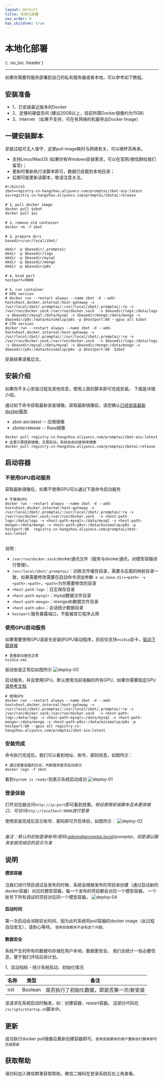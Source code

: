 ```yaml
---
layout: default
title: 本地化部署
nav_order: 9
has_children: true
---
```


# 本地化部署
{: .no_toc .header }

----
如果你需要将服务部署到自己的私有服务器或者本地，可以参考如下教程。

## 安装准备

- 1、已安装最近版本的Docker
- 2、足够的硬盘空间 (建议20GB以上，目前所需Docker镜像约为11GB)
- 3、Internet （如果不支持，可在有网络的机器导出Docker Image）

## 一键安装脚本

安装过程可无人值守，这里pull image耗时与网络有关，可以喝杯茶再来。

 - 支持Linux/MacOS (如果你有Windows安装需求，可以在官网/微信群给我们留言)；
 - 更新时重新执行该脚本即可，数据已挂载到本地目录；
 - 后期可能更新该脚本，敬请注意关注。

```shell
#!/bin/sh
zbot=registry.cn-hangzhou.aliyuncs.com/promptai/zbot-aio:latest
ai=registry.cn-hangzhou.aliyuncs.com/promptai/zbotai:release 

# 1、pull docker image
docker pull $zbot
docker pull $ai

# 2、remove old container
docker rm -f zbot

# 3、prepare dirs
basedir=/usr/local/zbot/

mkdir -p $basedir/.promptai/
mkdir -p $basedir/logs
mkdir -p $basedir/mysql
mkdir -p $basedir/mongo
mkdir -p $basedir/p8s

# 4、bind port
hostport=9000

# 5、run container
# GPU version 
# docker run --restart always --name zbot -d --add-host=host.docker.internal:host-gateway -v /usr/local/zbot/.promptai/:/usr/local/zbot/.promptai/:rw -v /var/run/docker.sock:/var/run/docker.sock  -v $basedir/logs:/data/logs -v $basedir/mysql:/data/mysql -v $basedir/mongo:/data/mongo -v $basedir/p8s:/data/minimalzp/p8s -p $hostport:80 --gpus all $zbot
# CPU version
docker run --restart always --name zbot -d --add-host=host.docker.internal:host-gateway -v /usr/local/zbot/.promptai/:/usr/local/zbot/.promptai/:rw -v /var/run/docker.sock:/var/run/docker.sock  -v $basedir/logs:/data/logs -v $basedir/mysql:/data/mysql -v $basedir/mongo:/data/mongo -v $basedir/p8s:/data/minimalzp/p8s -p $hostport:80  $zbot
```

安装结果请看后文。

## 安装介绍
如果你不关心安装过程及其他信息，使用上面的脚本即可完成安装。 下面是详细介绍。

通过如下命令获取最新安装镜像。获取最新镜像前，请您确认[已经安装最新docker服务](https://docs.docker.com/get-docker/)

- zbot-aio:latest   -- 应用镜像
- zbotai:release    -- Rasa镜像 

```shell
docker pull registry.cn-hangzhou.aliyuncs.com/promptai/zbot-aio:latest
# 这里只需获取镜像。无需启动，系统会自动使用改镜像
docker pull registry.cn-hangzhou.aliyuncs.com/promptai/zbotai:release 
```
## 启动容器

### 不使用GPU启动服务
获取最新镜像后，如果不使用GPU可以通过下面命令启动服务
```shell
# 不使用GPU
docker run --restart always --name zbot -d --add-host=host.docker.internal:host-gateway -v /usr/local/zbot/.promptai/:/usr/local/zbot/.promptai/:rw -v /var/run/docker.sock:/var/run/docker.sock  -v <host-path-log>:/data/logs -v <host-path-mysql>:/data/mysql -v <host-path-mongo>:/data/mongo -v <host-path-p8s>:/data/minimalzp/p8s -p hostport:80  registry.cn-hangzhou.aliyuncs.com/promptai/zbot-aio:latest
```
<br/>说明：
- `/var/run/docker.sock`:docker通讯文件（服务与docker通讯，对模型容器进行管理）。
- `/usr/local/zbot/.promptai/`：训练文件缓存目录，需要与后面的映射目录一致，如果需要修改需要在启动命令添加参数`-e ai.base.dir=<path> -v <path>:<path>`，`<path>`为你需要修改的目录
- `<host-path-log>`：日志保存目录
- `<host-path-mysql>`：mysql数据文件目录
- `<host-path-mongo>`：mongodb数据文件目录
- `<host-path-p8s>`：会话统计数据目录
- `hostport`:服务暴露端口，不能被其它程序占用

### 使用GPU启动服务
如果需要使用GPU请首先安装好GPU驱动程序，目前仅支持`nvidia`显卡，[驱动下载链接](https://nvidia.github.io/nvidia-container-runtime/)

```shell
# 查看驱动是否正常 
nvidia-smi
```
驱动安装正常后如图所示
![deploy-03](/assets/images/private_deploy/deploy-03.png)

启动服务，并且使用GPU。默认使用当前电脑的所有GPU，如果你需要指定GPU[请参考文档](https://docs.docker.com/engine/reference/commandline/run/#access-an-nvidia-gpu)
```shell
# 使用GPU
docker run --restart always --name zbot -d --add-host=host.docker.internal:host-gateway -v /usr/local/zbot/.promptai/:/usr/local/zbot/.promptai/:rw -v /var/run/docker.sock:/var/run/docker.sock  -v <host-path-log>:/data/logs -v <host-path-mysql>:/data/mysql -v <host-path-mongo>:/data/mongo -v <host-path-p8s>:/data/minimalzp/p8s -p hostport:80 --gpus all registry.cn-hangzhou.aliyuncs.com/promptai/zbot-aio:latest
```

### 安装完成
命令执行完成后，我们可以看到地址、账号、密码信息，如图所示：

```shell
# 通过查看容器的日志，判断服务是否启动成功
docker logs -f zbot
```
看到`System is ready!`则表示系统启动成功
![deploy-01](/assets/images/private_deploy/deploy-01.png)

### 登录体验
打开浏览器访问`http://ip:port`即可看到效果。*假设使用安装脚本且未更改端口，可访问`http://localhost:9000`进行登录*

使用安装完成后显示账号、密码即可开启体验，如图所示：
![deploy-02](/assets/images/private_deploy/deploy-02.png)

<br/>*备注：默认的初始登录账号/密码:admin@promptai.local/promptai，但是请以服务安装完成后的显示为准*

## 说明

#### 模型容器
当我们进行项目调试及发布的时候，系统会根据发布的项目来创建（通过启动新的docker容器）对应的模型容器，每一个发布的项目都会对应一个模型容器，
一个账号下所有调试的项目对应同一个模型容器。
![deploy-04](/assets/images/private_deploy/deploy-04.png)

#### 启动时间
第一次启动会消耗较长时间，因为此时系统将pull容器的docker image（此过程自动发生），请耐心等待。 `使用安装脚本不会有这个问题。`

#### 数据安全
系统产生的所有的数据均存储在用户本地，数据更安全。 我们会统计一些必要信息，便于我们评估后续计划。

1、启动指标 -  统计系统启动、初始化情况

| 名称 | 类型 | 备注 |
| ------ | ------ | ------ |
| init | Boolean | 是否执行了初始化数据，即是否第一次/新安装 |

该请求在系统启动时触发，如：创建容器、restart容器。 这部分代码在 `/scripts/startup.sh`脚本中。



## 更新
成功执行docker pull镜像后重新创建容器即可。`使用安装脚本的用户重新执行脚本即可完成更新`

## 获取帮助
请扫码加入微信群里获取帮助，微信二维码在登录系统后右上角查看。